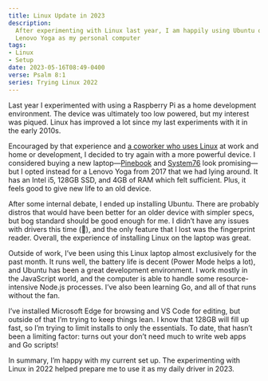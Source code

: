 ```yaml
---
title: Linux Update in 2023
description:
  After experimenting with Linux last year, I am happily using Ubuntu on a
  Lenovo Yoga as my personal computer
tags:
- Linux
- Setup
date: 2023-05-16T08:49-0400
verse: Psalm 8:1
series: Trying Linux 2022
---
```


Last year I experimented with using a Raspberry Pi as a home development
environment. The device was ultimately too low powered, but my interest was
piqued. Linux has improved a lot since my last experiments with it in the early
2010s.

Encouraged by that experience and
[a coworker who uses Linux](https://definingterms.com/) at work and home or
development, I decided to try again with a more powerful device. I considered
buying a new laptop—[Pinebook](https://www.pine64.org/pinebook-pro/) and
[System76](https://system76.com/laptops-ultraportables) look promising—but I
opted instead for a Lenovo Yoga from 2017 that we had lying around. It has an
Intel i5, 128GB SSD, and 4GB of RAM which felt sufficient. Plus, it feels good
to give new life to an old device.

After some internal debate, I ended up installing Ubuntu. There are probably
distros that would have been better for an older device with simpler specs, but
bog standard should be good enough for me. I didn’t have any issues with drivers
this time (🙌), and the only feature that I lost was the fingerprint reader.
Overall, the experience of installing Linux on the laptop was great.

Outside of work, I’ve been using this Linux laptop almost exclusively for the
past month. It runs well, the battery life is decent (Power Mode helps a lot),
and Ubuntu has been a great development environment. I work mostly in the
JavaScript world, and the computer is able to handle some resource-intensive
Node.js processes. I’ve also been learning Go, and all of that runs without the
fan.

I’ve installed Microsoft Edge for browsing and VS Code for editing, but outside
of that I’m trying to keep things lean. I know that 128GB will fill up fast, so
I’m trying to limit installs to only the essentials. To date, that hasn’t been a
limiting factor: turns out your don’t need much to write web apps and Go
scripts!

In summary, I’m happy with my current set up. The experimenting with Linux in
2022 helped prepare me to use it as my daily driver in 2023.
